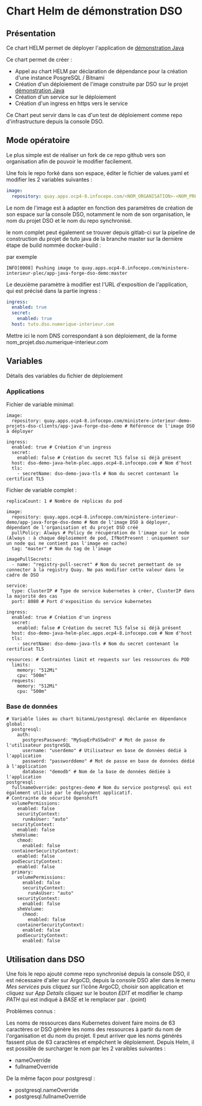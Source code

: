 # Chart Helm de démonstration DSO

## Présentation

Ce chart HELM permet de déployer l'application de [démonstration Java](https://github.com/dnum-mi/dso-tuto-java)

Ce chart permet de créer :
 - Appel au chart HELM par déclaration de dépendance pour la création d'une instance PosgreSQL / Bitnami
 - Création d'un déploiement de l'image construite par DSO sur le projet [démonstration Java](https://github.com/dnum-mi/dso-tuto-java)
 - Création d'un service sur le déploiement
 - Création d'un ingress en https vers le service

Ce Chart peut servir dans le cas d'un test de déploiement comme repo d'infrastructure depuis la console DSO.

## Mode opératoire

Le plus simple est de réaliser un fork de ce repo github vers son organisation afin de pouvoir le modifier facilement.

Une fois le repo forké dans son espace, éditer le fichier de values.yaml et modifier les 2 variables suivantes :

```yaml
image:
  repository: quay.apps.ocp4-8.infocepo.com/<NOM_ORGANISATION>-<NOM_PROJET>/<NOM_REPO>
```
Le nom de l'image est à adapter en fonction des paramètres de création de son espace sur la console DSO, notamment le nom de son organisation, le nom du projet DSO et le nom du repo synchronisé.

le nom complet peut également se trouver depuis gitlab-ci sur la pipeline de construction du projet de tuto java de la branche master sur la dernière étape de build  nommée docker-build :

par exemple 

```log
INFO[0008] Pushing image to quay.apps.ocp4-8.infocepo.com/ministere-interieur-plec/app-java-forge-dso-demo:master 
```

Le deuxième paramètre à modifier est l'URL d'exposition de l'application, qui est précisé dans la partie ingress :

```yaml
ingress:
  enabled: true
  secret:
    enabled: true
  host: tuto.dso.numerique-interieur.com
```

Mettre ici le nom DNS correspondant à son déploiement, de la forme nom_projet.dso.numerique-interieur.com


## Variables
Détails des variables du fichier de déploiement
### Applications

Fichier de variable minimal:

```
image:
  repository: quay.apps.ocp4-8.infocepo.com/ministere-interieur-demo-projets-dso-clients/app-java-forge-dso-demo # Référence de l'image DSO à déployer

ingress:
  enabled: true # Création d'un ingress
  secret:
    enabled: false # Création du secret TLS false si déjà présent
  host: dso-demo-java-helm-plec.apps.ocp4-8.infocepo.com # Nom d'host
  tls:
    - secretName: dso-demo-java-tls # Nom du secret contenant le certificat TLS
``` 

Fichier de variable complet :
```
replicaCount: 1 # Nombre de réplicas du pod

image:
  repository: quay.apps.ocp4-8.infocepo.com/ministere-interieur-demo/app-java-forge-dso-demo # Nom de l'image DSO à déployer, dépendant de l'organisation et du projet DSO créé
  pullPolicy: Always # Policy de récupération de l'image sur le node (Always : à chaque déploiement de pod, IfNotPresent : uniquement sur un node qui ne contient pas l'image en cache)
  tag: "master" # Nom du tag de l'image

imagePullSecrets: 
  - name: "registry-pull-secret" # Nom du secret permettant de se connecter à la registry Quay. Ne pas modifier cette valeur dans le cadre de DSO

service:
  type: ClusterIP # Type de service kubernetes à créer, ClusterIP dans la majorité des cas
  port: 8080 # Port d'exposition du service kubernetes

ingress:
  enabled: true # Création d'un ingress
  secret:
    enabled: false # Création du secret TLS false si déjà présent
  host: dso-demo-java-helm-plec.apps.ocp4-8.infocepo.com # Nom d'host
  tls:
    - secretName: dso-demo-java-tls # Nom du secret contenant le certificat TLS

resources: # Contraintes limit et requests sur les ressources du POD
  limits:
    memory: "512Mi"
    cpu: "500m"  
  requests:
    memory: "512Mi"
    cpu: "500m"  

```

### Base de données
```
# Variable liées au chart bitanmi/postgresql déclarée en dépendance
global: 
  postgresql:
    auth:
      postgresPassword: "MySupErPaSSwOrd" # Mot de passe de l'utilisateur postgreSQL
      username: "userdemo" # Utilisateur en base de données dédié à l'application
      password: "passworddemo" # Mot de passe en base de données dédié à l'application
      database: "demodb" # Nom de la base de données dédiée à l'application
postgresql:
  fullnameOverride: postgres-demo # Nom du service postgresql qui est également utilisé par le deployment applicatif.
# Contrainte de sécurité Openshift
  volumePermissions:
    enabled: false
    securityContext:
      runAsUser: "auto"
  securityContext:
    enabled: false
  shmVolume:
    chmod:
      enabled: false
  containerSecurityContext:
    enabled: false
  podSecurityContext:
    enabled: false
  primary:
    volumePermissions:
      enabled: false
      securityContext:
        runAsUser: "auto"
    securityContext:
      enabled: false
    shmVolume:
      chmod:
        enabled: false
    containerSecurityContext:
      enabled: false
    podSecurityContext:
      enabled: false
```
## Utilisation dans DSO

Une fois le repo ajouté comme repo synchronisé depuis la console DSO, il est nécessaire d'aller sur ArgoCD, depuis la console DSO aller dans le menu *Mes services* puis cliquez sur l'icône ArgoCD, choisir son application et cliquez sur *App Details* cliquez sur le bouton *EDIT* et modifier le champ *PATH* qui est indiqué à *BASE* et le remplacer par . (point)

Problèmes connus :

Les noms de ressources dans Kubernetes doivent faire moins de 63 caractères or DSO génère les noms des ressources à partir du nom de l'organisation et du nom du projet. Il peut arriver que les noms générés fassent plus de 63 caractères et empêchent le déploiement. Depuis Helm, il est possible de surcharger le nom par les 2 varaibles suivantes :
  - nameOverride
  - fullnameOverride

De la même façon pour postgresql :
  - postgresql.nameOverride
  - postgresql.fullnameOverride
